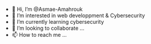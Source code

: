 - 👋 Hi, I’m @Asmae-Amahrouk
- 👀 I’m interested in web developpment & Cybersecurity
- 🌱 I’m currently learning cybersecurity 
- 💞️ I’m looking to collaborate  ...
- 📫 How to reach me ...

<!---
Asmae-Amahrouk/Asmae-Amahrouk is a ✨ special ✨ repository because its `README.md` (this file) appears on your GitHub profile.
You can click the Preview link to take a look at your changes.
--->
